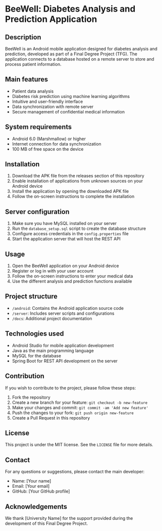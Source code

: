 # BeeWell: Diabetes Analysis and Prediction Application
## Description
BeeWell is an Android mobile application designed for diabetes analysis and prediction, developed as part of a Final Degree Project (TFG). The application connects to a database hosted on a remote server to store and process patient information.

## Main features
- Patient data analysis
- Diabetes risk prediction using machine learning algorithms
- Intuitive and user-friendly interface
- Data synchronization with remote server
- Secure management of confidential medical information

## System requirements
- Android 6.0 (Marshmallow) or higher
- Internet connection for data synchronization
- 100 MB of free space on the device

## Installation
1. Download the APK file from the releases section of this repository
2. Enable installation of applications from unknown sources on your Android device
3. Install the application by opening the downloaded APK file
4. Follow the on-screen instructions to complete the installation

## Server configuration
1. Make sure you have MySQL installed on your server
2. Run the `database_setup.sql` script to create the database structure
3. Configure access credentials in the `config.properties` file
4. Start the application server that will host the REST API

## Usage
1. Open the BeeWell application on your Android device
2. Register or log in with your user account
3. Follow the on-screen instructions to enter your medical data
4. Use the different analysis and prediction functions available

## Project structure
- `/android`: Contains the Android application source code
- `/server`: Includes server scripts and configurations
- `/docs`: Additional project documentation

## Technologies used
- Android Studio for mobile application development
- Java as the main programming language
- MySQL for the database
- Spring Boot for REST API development on the server

## Contribution
If you wish to contribute to the project, please follow these steps:
1. Fork the repository
2. Create a new branch for your feature: `git checkout -b new-feature`
3. Make your changes and commit: `git commit -am 'Add new feature'`
4. Push the changes to your fork: `git push origin new-feature`
5. Create a Pull Request in this repository

## License
This project is under the MIT license. See the `LICENSE` file for more details.

## Contact
For any questions or suggestions, please contact the main developer:
- Name: [Your name]
- Email: [Your email]
- GitHub: [Your GitHub profile]

## Acknowledgements
We thank [University Name] for the support provided during the development of this Final Degree Project.
